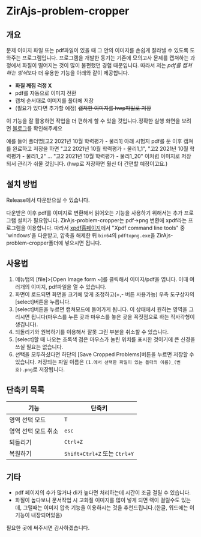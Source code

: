 # ZirAjs-problem-cropper

## 개요


문제 이미지 파일 또는 pdf파일이 있을 때 그 안의 이미지를 손쉽게 잘라낼 수 있도록 도와주는 프로그램입니다. 프로그램을 개발한 동기는 기존에 모의고사 문제를 캡쳐하는 과정에서 화질이 떨어지는 것이 많이 불편했던 경험 때문입니다. 따라서 저는 *pdf를 캡쳐하는 방식*보다 더 유용한 기능을 아래와 같이 제공합니다.

- **화질 깨짐 걱정 X**
- pdf를 자동으로 이미지 전환
- 캡쳐 순서대로 이미지를 폴더에 저장
- (필요가 있다면 추가할 예정) ~~캡쳐한 이미지를 hwp파일로 저장~~

이 기능을 잘 활용하면 작업을 더 편하게 할 수 있을 것입니다.정확한 실행 화면을 보려면 [블로그](https://zirajs.tistory.com/12)를 확인해주세요

예를 들어 폴더명\[고2 2021년 10월 학력평가 - 물리1\] 아래 시험지 pdf를 둔 이후 캡쳐를 완료하고 저장을 하면 "고2 2021년 10월 학력평가 - 물리1_1", "고2 2021년 10월 학력평가 - 물리1_2" ... "고2 2021년 10월 학력평가 - 물리1_20" 이처럼 이미지로 저장되서 관리가 쉬울 것입니다. (hwp로 저장하면 훨신 더 간편할 예정이고요.)

## 설치 방법

Release에서 다운받으실 수 있습니다.

다운받은 이후 pdf를 이미지로 변환해서 읽어오는 기능을 사용하기 위해서는 추가 프로그램 설치가 필요합니다. ZirAjs-problem-cropper는 pdf→png 변환에 xpdf라는 프로그램을 이용합니다. 따라서 [xpdf홈페이지](https://www.xpdfreader.com/download.html)에서 "Xpdf command line tools" 중 'windows'을 다운받고, 압축을 해제한 뒤 `bin64`의 `pdftopng.exe`을 ZirAjs-problem-cropper폴더에 넣으시면 됩니다.

## 사용법

1. 메뉴탭의 \[file\]>\[Open Image form ~\]를 클릭해서 이미지/pdf을 엽니다. 이때 여러개의 이미지, pdf파일을 열 수 있습니다.
2. 화면이 로드되면 화면을 크기에 맞게 조정하고(+,- 버튼 사용가능) 우측 도구상자의 \[select\]버튼을 누릅니다.
3. \[select\]버튼을 누르면 캡쳐모드에 들어가게 됩니다. 이 상태에서 원하는 영역을 그리시면 됩니다(마우스를 누른 곳과 마우스를 놓은 곳을 꼭짓점으로 하는 직사각형이 생깁니다).
4. 되돌리기와 원복하기를 이용해서 잘못 그린 부분을 취소할 수 있습니다.
5. \[select\]할 때 나오는 초록색 점은 마우스가 눌린 위치를 표시한 것이기에 큰 신경을 쓰실 필요는 없습니다.
6. 선택을 모두하셨다면 하단의 \[Save Cropped Problems\]버튼을 누르면 저장할 수 있습니다. 저장되는 파일 이름은 `(1.에서 선택한 파일이 있는 폴더의 이름)_(번호).png`로 저장됩니다.

## 단축키 목록
|기능|단축키|
|------|---|
|영역 선택 모드|`T`|
|영역 선택 모드 취소|`esc`|
|되돌리기|`Ctrl+Z`|
|복원하기|`Shift+Ctrl+Z` 또는 `Ctrl+Y`|

## 기타

- pdf 페이지의 수가 많거나 di가 높다면 처리하는데 시간이 조금 걸릴 수 있습니다.
- 화질이 높다보니 문서작업 시 고화질 이미지를 많이 넣게 되면 랙이 걸릴수도 있는데, 그럴때는 이미지 압축 기능을 이용하시는 것을 추천드립니다.(한글, 워드에는 이 기능이 내장되어있음)

필요한 곳에 써주시면 감사하겠습니다.
